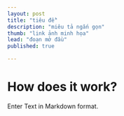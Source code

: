 ```yaml
---
layout: post
title: "tiêu đề"
description: "miêu tả ngắn gọn"
thumb: "link ảnh minh họa"
lead: "đoạn mở đầu"
published: true

---
```


# How does it work?

Enter Text in Markdown format.